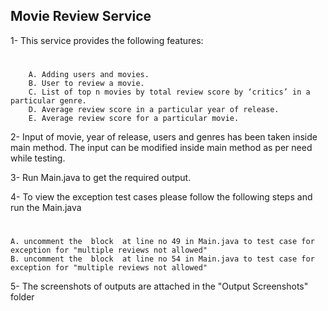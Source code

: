 ## Movie Review Service

1- This service provides the following features:
#

        A. Adding users and movies.
        B. User to review a movie.
        C. List of top n movies by total review score by ‘critics’ in a particular genre.
        D. Average review score in a particular year of release.
        E. Average review score for a particular movie.
  

2- Input of movie, year of release, users and genres has been taken inside main method. The input can be modified inside main method as per need while testing.

3- Run Main.java to get the required output.

4- To view the exception test cases please follow the following steps and run the Main.java
#

    A. uncomment the  block  at line no 49 in Main.java to test case for exception for "multiple reviews not allowed"
    B. uncomment the  block  at line no 54 in Main.java to test case for exception for "multiple reviews not allowed"

5- The screenshots of outputs are attached in the "Output Screenshots" folder
        
